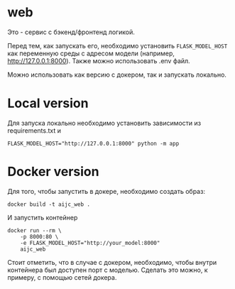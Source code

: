 # web

Это - сервис с бэкенд/фронтенд логикой.

Перед тем, как запускать его, необходимо установить `FLASK_MODEL_HOST` как переменную среды с адресом модели (например, http://127.0.0.1:8000). Также можно использовать .env файл.

Можно использовать как версию с докером, так и запускать локально.

# Local version
Для запуска локально необходимо установить зависимости из requirements.txt и 
```
FLASK_MODEL_HOST="http://127.0.0.1:8000" python -m app
```

# Docker version
Для того, чтобы запустить в докере, необходимо создать образ:
```
docker build -t aijc_web .
```
И запустить контейнер
```
docker run --rm \
	-p 8000:80 \
	-e FLASK_MODEL_HOST="http://your_model:8000" 
	aijc_web
```

Стоит отметить, что в случае с докером, необходимо, чтобы внутри контейнера был доступен порт с моделью. Сделать это можно, к примеру, с помощью сетей докера.
